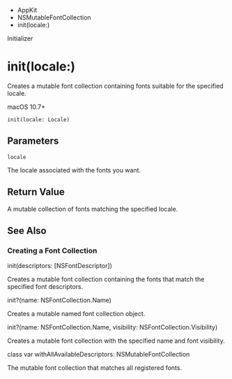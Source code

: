 

- AppKit
- NSMutableFontCollection
-  init(locale:) 

Initializer

# init(locale:)

Creates a mutable font collection containing fonts suitable for the specified locale.

macOS 10.7+

``` source
init(locale: Locale)
```

## Parameters 

`locale`  

The locale associated with the fonts you want.

## Return Value

A mutable collection of fonts matching the specified locale.

## See Also

### Creating a Font Collection

init(descriptors: [NSFontDescriptor])

Creates a mutable font collection containing the fonts that match the specified font descriptors.

init?(name: NSFontCollection.Name)

Creates a mutable named font collection object.

init?(name: NSFontCollection.Name, visibility: NSFontCollection.Visibility)

Creates a mutable font collection with the specified name and font visibility.

class var withAllAvailableDescriptors: NSMutableFontCollection

The mutable font collection that matches all registered fonts.


